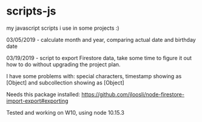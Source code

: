 # scripts-js
my javascript scripts i use in some projects :)

03/05/2019 - calculate month and year, comparing actual date and birthday date

03/19/2019 - script to export Firestore data, take some time to figure it out how to do without upgrading the project plan.

I have some problems with: special characters, timestamp showing as [Object] and subcollection showing as [Object]

Needs this package installed: https://github.com/jloosli/node-firestore-import-export#exporting

Tested and working on W10, using node 10.15.3


